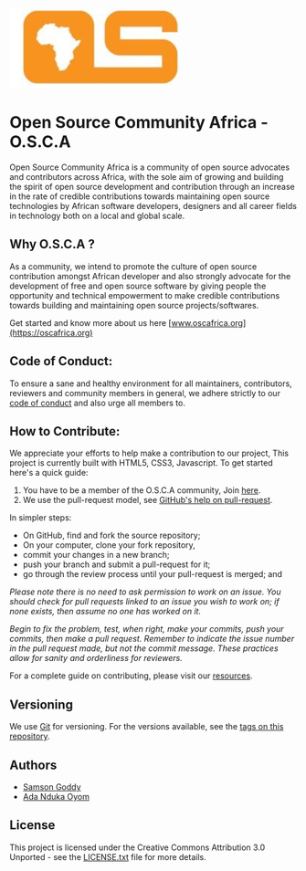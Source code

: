 &nbsp;&nbsp;&nbsp;&nbsp;&nbsp;&nbsp;&nbsp;&nbsp;&nbsp;&nbsp;&nbsp;&nbsp;&nbsp;&nbsp;&nbsp;&nbsp;&nbsp;&nbsp;&nbsp;&nbsp;&nbsp;&nbsp;&nbsp;&nbsp;&nbsp;&nbsp;&nbsp;&nbsp;&nbsp;&nbsp;&nbsp;&nbsp;&nbsp;&nbsp;&nbsp;&nbsp;&nbsp;&nbsp;&nbsp;&nbsp;&nbsp;&nbsp;&nbsp;&nbsp;&nbsp;&nbsp;&nbsp;&nbsp;&nbsp;&nbsp;&nbsp;&nbsp;&nbsp;&nbsp;&nbsp;&nbsp;&nbsp;&nbsp;&nbsp;&nbsp;&nbsp;&nbsp;&nbsp;&nbsp;&nbsp;&nbsp;&nbsp;&nbsp;&nbsp;&nbsp;&nbsp;![OSA](https://github.com/Developerayo/oscommunityafrica.github.io/blob/master/osa.PNG)
# Open Source Community Africa - O.S.C.A

Open Source Community Africa is a community of open source advocates and contributors across Africa, with the sole aim of growing and building the spirit of open source development and contribution through an increase in the rate of credible contributions towards maintaining open source technologies by African software developers, designers and all career fields in technology both on a local and global scale.

## Why O.S.C.A ?
As a community, we intend to promote the culture of open source contribution amongst African developer and also strongly advocate for the development of free and open source software by giving people the opportunity and technical empowerment to make credible contributions towards building and maintaining open source projects/softwares.

Get started and know more about us here [www.oscafrica.org](https://oscafrica.org)

## Code of Conduct:
To ensure a sane and healthy environment for all maintainers, contributors, reviewers and community members in general, we adhere strictly to our [code of conduct](src/CODE_OF_CONDUCT.md) and also urge all members to.

## How to Contribute:
We appreciate your efforts to help make a contribution to our project, This project is currently built with HTML5, CSS3, Javascript. To get started here's a quick guide:

1. You have to be a member of the O.S.C.A community, Join [here](https://oscafrica.zulipchat.com/register/).
2.  We use the pull-request model, see [GitHub's help on pull-request](https://help.github.com/articles/using-pull-requests).

In simpler steps:

* On GitHub, find and fork the source repository;
* On your computer, clone your fork repository,
* commit your changes in a new branch;
* push your branch and submit a pull-request for it;
* go through the review process until your pull-request is merged; and

_Please note there is no need to ask permission to work on an issue. You should check for pull requests linked to an issue you wish to work on; if none exists, then assume no one has worked on it._

_Begin to fix the problem, test, when right, make your commits, push your commits, then make a pull request. Remember to indicate the issue number in the pull request made, but not the commit message. These practices allow for sanity and orderliness for reviewers._

For a complete guide on contributing, please visit our [resources](https://github.com/oscommunityafrica/docs).

## Versioning

We use [Git](https://git-scm.com/) for versioning. For the versions available, see the [tags on this repository](https://github.com/your/project/tags).

## Authors

* [Samson Goddy](https://github.com/Samswag)
* [Ada Nduka Oyom](https://github.com/Kolokodess)

## License

This project is licensed under the Creative Commons Attribution 3.0 Unported - see the [LICENSE.txt](LICENSE.txt) file for more details.
